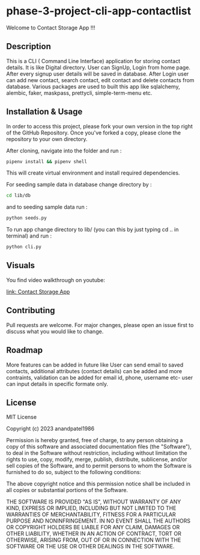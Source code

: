 # phase-3-project-cli-app-contactlist

Welcome to Contact Storage App !!!

## Description

This is a CLI ( Command Line Interface) application for storing contact details. It is like Digital directory. User can SignUp, Login from home page. After every signup user details will be saved in database. After Login user can add new contact, search contact, edit contact and delete contacts from database.
Various packages are used to built this app like sqlalchemy, alembic, faker, maskpass, prettycli, simple-term-menu etc.

## Installation & Usage

In order to access this project, please fork your own version in the top right of the GitHub Repository. Once you've forked a copy, please clone the repository to your own directory.

After cloning, navigate into the folder and run :

```bash
pipenv install && pipenv shell
```

This will create virtual environment and install required dependencies.

For seeding sample data in database change directory by :

```bash
cd lib/db
```

and to seeding sample data run :

```bash
python seeds.py
```

To run app change directory to lib/ (you can this by just typing cd .. in terminal) and run :

```bash
python cli.py
```

## Visuals

You find video walkthrough on youtube:

[link: Contact Storage App](https://youtu.be/i0Zm66BE3M4)

## Contributing

Pull requests are welcome. For major changes, please open an issue first to discuss what you would like to change.

## Roadmap

More features can be added in future like User can send email to saved contacts, additional attributes (contact details) can be added and more contraints, validation can be added for email id, phone, username etc- user can input details in specific formate only.

## License

MIT License

Copyright (c) 2023 anandpatel1986

Permission is hereby granted, free of charge, to any person obtaining a copy
of this software and associated documentation files (the "Software"), to deal
in the Software without restriction, including without limitation the rights
to use, copy, modify, merge, publish, distribute, sublicense, and/or sell
copies of the Software, and to permit persons to whom the Software is
furnished to do so, subject to the following conditions:

The above copyright notice and this permission notice shall be included in all
copies or substantial portions of the Software.

THE SOFTWARE IS PROVIDED "AS IS", WITHOUT WARRANTY OF ANY KIND, EXPRESS OR
IMPLIED, INCLUDING BUT NOT LIMITED TO THE WARRANTIES OF MERCHANTABILITY,
FITNESS FOR A PARTICULAR PURPOSE AND NONINFRINGEMENT. IN NO EVENT SHALL THE
AUTHORS OR COPYRIGHT HOLDERS BE LIABLE FOR ANY CLAIM, DAMAGES OR OTHER
LIABILITY, WHETHER IN AN ACTION OF CONTRACT, TORT OR OTHERWISE, ARISING FROM,
OUT OF OR IN CONNECTION WITH THE SOFTWARE OR THE USE OR OTHER DEALINGS IN THE
SOFTWARE.

